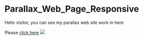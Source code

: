 # Parallax_Web_Page_Responsive

Hello visitor, you can see my parallax web site work in here

Please [click here](https://yusufgozukara.github.io/Parallax_Web_Page_Responsive/)
![](intro.gif)
